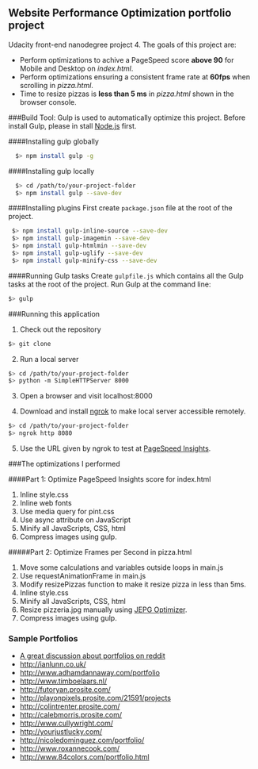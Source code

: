 ## Website Performance Optimization portfolio project
Udacity front-end nanodegree project 4. 
The goals of this project are:
* Perform optimizations to achive a PageSpeed score **above 90** for Mobile and Desktop on _index.html_.
* Perform optimizations ensuring a consistent frame rate at **60fps** when scrolling in _pizza.html_.
* Time to resize pizzas is **less than 5 ms** in _pizza.html_ shown in the browser console.
  
###Build Tool:
Gulp is used to automatically optimize this project. Before install Gulp, please in stall [Node.js](https://nodejs.org/en/download/) first.

####Installing gulp globally

``` bash
  $> npm install gulp -g
  ```

####Installing gulp locally

``` bash
  $> cd /path/to/your-project-folder
  $> npm install gulp --save-dev
  ```
  
####Installing plugins
First create `package.json` file at the root of the project. 

 ``` bash
  $> npm install gulp-inline-source --save-dev
  $> npm install gulp-imagemin --save-dev
  $> npm install gulp-htmlmin --save-dev
  $> npm install gulp-uglify --save-dev
  $> npm install gulp-minify-css --save-dev
  ```
####Running Gulp tasks
Create `gulpfile.js` which contains all the Gulp tasks at the root of the project. 
Run Gulp at the command line:
```bash
$> gulp
```

###Running this application

1. Check out the repository
  ```bash
$> git clone 
```

2. Run a local server

  ```bash
  $> cd /path/to/your-project-folder
  $> python -m SimpleHTTPServer 8000
  ```
3. Open a browser and visit localhost:8000

4. Download and install [ngrok](https://ngrok.com/) to make local server accessible remotely.

  ``` bash
  $> cd /path/to/your-project-folder
  $> ngrok http 8080
  ```
5. Use the URL given by ngrok to test at [PageSpeed Insights](https://developers.google.com/speed/pagespeed/insights/).

###The optimizations I performed

####Part 1: Optimize PageSpeed Insights score for index.html
1. Inline style.css
2. Inline web fonts
3. Use media query for pint.css
4. Use async attribute on JavaScript
5. Minify all JavaScripts, CSS, html
6. Compress images using gulp.

#####Part 2: Optimize Frames per Second in pizza.html
1. Move some calculations and variables outside loops in main.js
2. Use requestAnimationFrame in main.js
3. Modify resizePizzas function to make it resize pizza in less than 5ms.
4. Inline style.css 
5. Minify all JavaScripts, CSS, html
6. Resize pizzeria.jpg manually using [JEPG Optimizer](http://jpeg-optimizer.com/). 
7. Compress images using gulp.

### Sample Portfolios

* <a href="http://www.reddit.com/r/webdev/comments/280qkr/would_anybody_like_to_post_their_portfolio_site/">A great discussion about portfolios on reddit</a>
* <a href="http://ianlunn.co.uk/">http://ianlunn.co.uk/</a>
* <a href="http://www.adhamdannaway.com/portfolio">http://www.adhamdannaway.com/portfolio</a>
* <a href="http://www.timboelaars.nl/">http://www.timboelaars.nl/</a>
* <a href="http://futoryan.prosite.com/">http://futoryan.prosite.com/</a>
* <a href="http://playonpixels.prosite.com/21591/projects">http://playonpixels.prosite.com/21591/projects</a>
* <a href="http://colintrenter.prosite.com/">http://colintrenter.prosite.com/</a>
* <a href="http://calebmorris.prosite.com/">http://calebmorris.prosite.com/</a>
* <a href="http://www.cullywright.com/">http://www.cullywright.com/</a>
* <a href="http://yourjustlucky.com/">http://yourjustlucky.com/</a>
* <a href="http://nicoledominguez.com/portfolio/">http://nicoledominguez.com/portfolio/</a>
* <a href="http://www.roxannecook.com/">http://www.roxannecook.com/</a>
* <a href="http://www.84colors.com/portfolio.html">http://www.84colors.com/portfolio.html</a>
